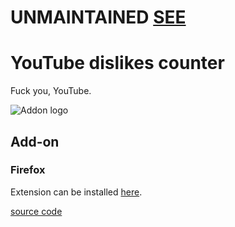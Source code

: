 # UNMAINTAINED [SEE](https://www.returnyoutubedislike.com/)

# YouTube dislikes counter

Fuck you, YouTube.

![Addon logo](https://addons.mozilla.org/user-media/addon_icons/2729/2729721-128.png?modified=041713c6&1637347734357)

## Add-on

### Firefox

Extension can be installed [here](https://addons.mozilla.org/en-US/firefox/addon/youtube-dislikes-counter/).

[source code](firefox/)

